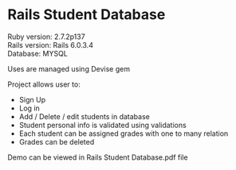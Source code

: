 # Rails Student Database

Ruby version: 2.7.2p137  
Rails version: Rails 6.0.3.4  
Database: MYSQL

Uses are managed using Devise gem  

Project allows user to:

* Sign Up
* Log in
* Add / Delete / edit students in database
* Student personal info is validated using validations
* Each student can be assigned grades with one to many relation
* Grades can be deleted

Demo can be viewed in Rails Student Database.pdf file
